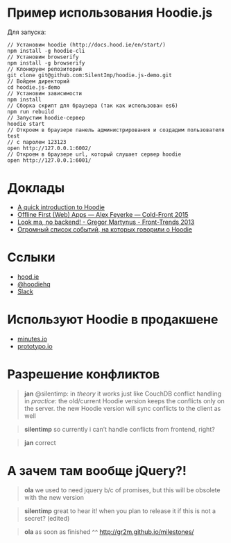 # Пример использования Hoodie.js

Для запуска:

    // Установим hoodie (http://docs.hood.ie/en/start/)
    npm install -g hoodie-cli
    // Установим browserify
    npm install -g browserify
    // Клонируем репозиторий
    git clone git@github.com:SilentImp/hoodie.js-demo.git
    // Войдем директорий
    cd hoodie.js-demo
    // Установим зависимости
    npm install
    // Сборка скрипт для браузера (так как использован es6)
    npm run rebuild
    // Запустим hoodie-сервер
    hoodie start
    // Откроем в браузере панель администрирования и создадим пользователя test
    // с паролем 123123
    open http://127.0.0.1:6002/
    // Откроем в браузере url, который слушает сервер hoodie
    open http://127.0.0.1:6001/


# Доклады

* [A quick introduction to Hoodie](https://www.youtube.com/watch?v=DxULq8y1SJ0)
* [Offline First (Web) Apps — Alex Feyerke — Cold-Front 2015](https://www.youtube.com/watch?v=WA0sNsmEcZ0)
* [Look ma, no backend! - Gregor Martynus - Front-Trends 2013](https://vimeo.com/67553019)
* [Огромный список событий, на которых говорили о Hoodie](http://hood.ie/events/)

# Сслыки

* [hood.ie](http://hood.ie/)
* [@hoodiehq](https://twitter.com/hoodiehq)
* [Slack](http://hood.ie/chat/index.html)

# Используют Hoodie в продакшене

* [minutes.io](https://minutes.io/)
* [prototypo.io](https://www.prototypo.io/)

# Разрешение конфликтов

> **jan**
> @silentimp: in ​_theory_​ it works just like CouchDB conflict handling
> in ​_practice_​: the old/current Hoodie version keeps the conflicts only on the server. the new Hoodie version will sync conflicts to the client as well

> **silentimp**
> so currently i can’t handle conflicts from frontend, right?

> **jan**
> correct


# А зачем там вообще jQuery?!

> **ola**
> we used to need jquery b/c of promises, but this will be obsolete with the new version

> **silentimp**
> great to hear it!
> when you plan to release it if this is not a secret? (edited)

> **ola**
as soon as finished ^^
> http://gr2m.github.io/milestones/
